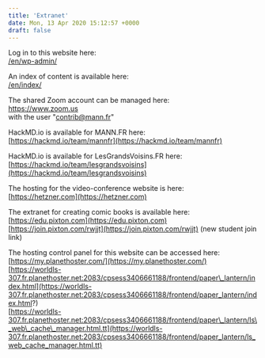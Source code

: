 ```yaml
---
title: 'Extranet'
date: Mon, 13 Apr 2020 15:12:57 +0000
draft: false
---
```


Log in to this website here:  
[/en/wp-admin/](/en/wp-admin/)

An index of content is available here:  
[/en/index/](/en/index/)

The shared Zoom account can be managed here:  
[https://www.zoom.us  
](https://www.zoom.us)with the user "contrib@mann.fr"

HackMD.io is available for MANN.FR here:  
[https://hackmd.io/team/mannfr](https://hackmd.io/team/mannfr)

HackMD.io is available for LesGrandsVoisins.FR here:  
[https://hackmd.io/team/lesgrandsvoisins](https://hackmd.io/team/lesgrandsvoisins)

The hosting for the video-conference website is here:  
[https://hetzner.com](https://hetzner.com)

The extranet for creating comic books is available here:  
[https://edu.pixton.com](https://edu.pixton.com)  
[https://join.pixton.com/rwjjt](https://join.pixton.com/rwjjt) (new student join link)

The hosting control panel for this website can be accessed here:  
[https://my.planethoster.com/](https://my.planethoster.com/)  
[https://worldls-307.fr.planethoster.net:2083/cpsess3406661188/frontend/paper\_lantern/index.html](https://worldls-307.fr.planethoster.net:2083/cpsess3406661188/frontend/paper_lantern/index.html?)  
[https://worldls-307.fr.planethoster.net:2083/cpsess3406661188/frontend/paper\_lantern/ls\_web\_cache\_manager.html.tt](https://worldls-307.fr.planethoster.net:2083/cpsess3406661188/frontend/paper_lantern/ls_web_cache_manager.html.tt)